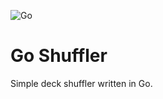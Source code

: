 ![Go](https://github.com/daniel-salazar-sp/go-shuffler/actions/workflows/go.yml/badge.svg)

# Go Shuffler

Simple deck shuffler written in Go.
